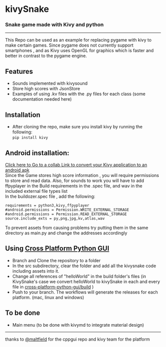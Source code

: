 # kivySnake
### Snake game  made with Kivy and python
<hr>
This Repo can be used as an example for replacing pygame with kivy to make certain games. Since pygame does not currently support smartphones , and as Kivy uses OpenGL for graphics which is faster and better in contrast to the pygame engine.

## Features
- Sounds implemented with kivysound
- Store high scores with JsonStore
- Examples of using .kv files with the .py files for each class (some documentation needed here)

## Installation
- After cloning the repo, make sure you install kivy by running the following:  
    `pip install kivy` 
## Android installation:
[Click here to Go to a collab Link to convert your Kivy application to an android apk](https://colab.research.google.com/gist/kaustubhgupta/0d06ea84760f65888a2488bac9922c25/kivyapp-to-apk.ipynb#scrollTo=tLbircO10N0a)<br>
Since the Game stores high score information , you will require permissions to store and read data. Also, for sounds to work you will have to add ffpyplayer in the Build requirements in the .spec file, and wav in the included external file types list<br>
In the buildozer.spec file , add the following:

    requirements = python3,kivy,ffpyplayer
    #android.permissions = Permission.WRITE_EXTERNAL_STORAGE
    #android.permissions = Permission.READ_EXTERNAL_STORAGE
    source.include_exts = py,png,jpg,kv,atlas,wav
To prevent assets from causing problems try putting them in the same directory as main.py and change the addresses accordingly

## Using [Cross Platform Python GUI](https://github.com/nandanhere/cross-platform-python-gui)
- Branch and Clone the repository to a folder
- In the src subdirectory, clear the folder and add all the kivysnake code including assets into it.
- Change all references of "helloWorld" in the build folder's files (in KivySnake's case we convert helloWorld to kivySnake in each and every file in [cross-platform-python-gui/build](https://github.com/nandanhere/cross-platform-python-gui/tree/master/build) )
- Push to your branch. The workflows will generate the releases for each platform. (mac, linux and windows)
## To be done
- Main menu (to be done with kivymd to integrate material design)
<hr>

thanks to [@maltfield](https://github.com/maltfield) for the cppgui repo and kivy team for the platform